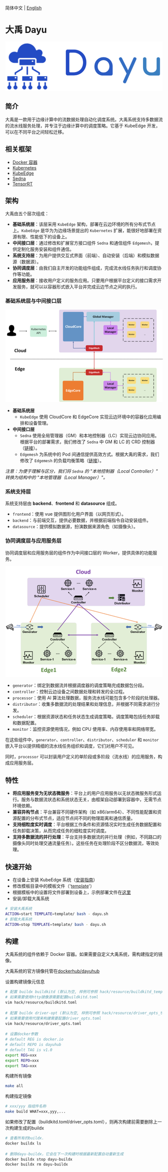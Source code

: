 简体中文 | [English](./README.md)

# 大禹 Dayu

![](pics/dayu_logo.png)

## 简介

大禹是一款用于边缘计算中的流数据处理自动化调度系统。大禹系统支持多数据流的流水线服务处理，并专注于边缘计算中的调度策略。它基于 KubeEdge 开发，可以在不同平台之间轻松迁移。

## 相关框架
- [Docker 容器](https://github.com/docker/docker-ce)
- [Kubernetes](https://github.com/kubernetes/kubernetes)
- [KubeEdge](https://github.com/kubeedge/kubeedge)
- [Sedna](https://github.com/kubeedge/sedna)
- [TensorRT](https://github.com/NVIDIA/TensorRT)

## 架构

大禹由五个层次组成：

- **基础系统层**：该层采用 `KubeEdge` 架构，部署在云边环境的所有分布式节点上。`KubeEdge` 是华为为边缘场景提出的 `Kubernetes` 扩展，能很好地部署在资源有限、性能低下的设备上。
- **中间接口层**：通过修改和扩展官方接口组件 `Sedna` 和通信组件 `Edgemesh`，提供定制化服务安装和组件通信。
- **系统支持层**：为用户提供交互式界面（前端）、自动安装（后端）和模拟数据源（数据源）。
- **协同调度层**：由我们自主开发的功能组件组成，完成流水线任务执行和调度协作等功能。
- **应用服务层**：接收用户定义的服务应用。只要用户根据平台定义的接口需求开发服务，就可以以容器形式嵌入平台并完成云边节点之间的执行。

### 基础系统层与中间接口层

![](pics/base_framework.png)

- **基础系统层** 
  - `KubeEdge` 使用 CloudCore 和 EdgeCore 实现云边环境中的容器化应用编排和设备管理。
- **中间接口层** 
  - `Sedna` 使用全局管理器（GM）和本地控制器（LC）实现云边协同应用。根据平台的部署需求，我们修改了 `Sedna` 中 GM 和 LC 的 CRD 控制器（[链接](https://github.com/dayu-autostreamer/dayu-sedna)）。
  - `Edgemesh` 为系统中的 Pod 间通信提供高效方式。根据大禹的需求，我们修改了 `Edgemesh` 的负载均衡策略（[链接](https://github.com/dayu-autostreamer/dayu-edgemesh)）。

*注意：为便于理解与区分，我们将 `Sedna` 的 "本地控制器（Local Controller）" 转换为结构中的 "本地管理器（Local Manager）"。*

### 系统支持层

系统支持层由 **backend**、**frontend** 和 **datasource** 组成。

- `frontend`：使用 vue 提供图形化用户界面（以网页形式）。
- `backend`：与前端交互，提供必要数据，并根据前端指令自动安装组件。
- `datasource`：提供模拟数据源，扮演数据来源角色（如摄像头）。

### 协同调度层与应用服务层

协同调度层和应用服务层的组件作为中间接口层的 Worker，提供具体的功能服务。

![](pics/structure.png)

- `generator`：绑定到数据流并根据调度器的调度策略完成数据包分段。
- `controller`：控制云边设备之间数据处理和转发的全过程。
- `processor`：使用 AI 算法处理数据，服务流水线可能包含多个阶段的处理器。
- `distributor`：收集多数据流的处理结果和处理信息，并根据不同需求进行分发。
- `scheduler`：根据资源状态和任务状态生成调度策略，调度策略包括任务卸载和数据配置。
- `monitor`：监控资源使用情况，例如 CPU 使用率、内存使用率和网络带宽。

在这些组件中，`generator`、`controller`、`distributor`、`scheduler` 和 `monitor` 嵌入平台以提供精细的流水线任务组织和调度，它们对用户不可见。

同时，`processor` 可以封装用户定义的单阶段或多阶段（流水线）的应用服务，构成应用服务层。

## 特性

- **将应用服务变为无状态微服务**：平台上的用户应用服务以无状态微服务形式运行。服务与数据流状态和系统状态无关，由框架自动部署到容器中，无需节点环境依赖。
- **兼容异构节点**：平台兼容不同硬件架构（如 x86/arm64）、不同性能配置和资源配置的分布式节点，适应节点间不同的物理距离和通信质量。
- **支持细粒度实时调度**：平台根据工作条件和资源情况实时生成任务数据配置和任务卸载决策，从而完成任务的细粒度实时调度。
- **支持多数据流的并行处理**：平台支持多数据流的并行处理（例如，不同路口的摄像头同时处理交通流量任务）。这些任务在处理阶段不区分数据流，等效处理。

## 快速开始

- 在设备上安装 KubeEdge 系统（[安装指南](https://box.nju.edu.cn/f/63e12c4ea0794718b16c/)）
- 修改模板目录中的模板文件（'[template](template)'）
- 根据模板中的设置将文件部署到设备上，示例部署文件在[这里](https://box.nju.edu.cn/d/0dcaabb5362c4dfc8008/)
- 安装/卸载大禹系统

```bash
# 安装大禹系统
ACTION=start TEMPLATE=template/ bash - dayu.sh
# 卸载大禹系统
ACTION=stop TEMPLATE=template/ bash - dayu.sh 
```

## 构建

大禹系统的组件依赖于 Docker 容器。如果需要自定义大禹系统，需构建指定的镜像。

大禹系统的官方镜像托管在[dockerhub/dayuhub](https://hub.docker.com/u/dayuhub)

设置构建镜像元信息
```bash
# 配置 buildx buildkitd (默认为空, 样例可参照 hack/resource/buildkitd_template.toml)
# 如果需要使用http镜像源需要配置buildkitd.toml
vim hack/resource/buildkitd.toml

# 配置 buildx driver-opt (默认为空, 样例可参照 hack/resource/driver_opts_template.toml)
# 如果需要使用代理来构建需要配置driver_opts.toml
vim hack/resource/driver_opts.toml

# 设置docker参数
# default REG is docker.io
# default REPO is dayuhub
# default TAG is v1.0
export REG=xxx
export REPO=xxx
export TAG=xxx
```

构建所有镜像
```bash
make all
```

构建指定镜像
```bash
# xxx/yyy 指组件名称
make build WHAT=xxx,yyy,...
```

如果修改了配置（buildkitd.toml/driver_opts.toml），则再次构建前需要删除上一次构建生成的buildx
```bash
# 查看所有的buildx.
docker buildx ls

# 删除dayu-buildx，它会在下一次构建时根据最新配置自动重新生成
docker buildx stop dayu-buildx
docker buildx rm dayu-buildx
```